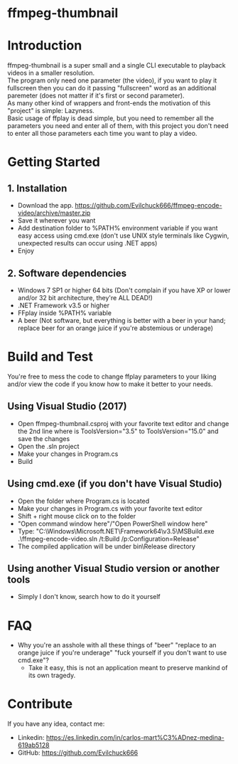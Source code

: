 # ffmpeg-thumbnail

# Introduction
ffmpeg-thumbnail is a super small and a single CLI executable to playback videos in a smaller resolution.  
The program only need one parameter (the video), if you want to play it fullscreen then you can do it passing "fullscreen" word as an additional paremeter (does not matter if it's first or second parameter).  
As many other kind of wrappers and front-ends the motivation of this "project" is simple: Lazyness.  
Basic usage of ffplay is dead simple, but you need to remember all the parameters you need and enter all of them, with this project you don't need to enter all those parameters each time you want to play a video.


# Getting Started

## 1. Installation
- Download the app. https://github.com/Evilchuck666/ffmpeg-encode-video/archive/master.zip
- Save it wherever you want
- Add destination folder to %PATH% environment variable if you want easy access using cmd.exe (don't use UNIX style terminals like Cygwin, unexpected results can occur using .NET apps)
- Enjoy

## 2. Software dependencies
- Windows 7 SP1 or higher 64 bits (Don't complain if you have XP or lower and/or 32 bit architecture, they're ALL DEAD!)
- .NET Framework v3.5 or higher
- FFplay inside %PATH% variable
- A beer (Not software, but everything is better with a beer in your hand;
replace beer for an orange juice if you're abstemious or underage)

# Build and Test
You're free to mess the code to change ffplay parameters to your liking and/or view the code if you know how to make it better to your needs.

## Using Visual Studio (2017)
- Open ffmpeg-thumbnail.csproj with your favorite text editor and change the 2nd line where is ToolsVersion="3.5" to ToolsVersion="15.0" and save the changes
- Open the .sln project
- Make your changes in Program.cs
- Build

## Using cmd.exe (if you don't have Visual Studio)
- Open the folder where Program.cs is located
- Make your changes in Program.cs with your favorite text editor
- Shift + right mouse click on to the folder
- "Open command window here"/"Open PowerShell window here"
- Type: "C:\Windows\Microsoft.NET\Framework64\v3.5\MSBuild.exe .\ffmpeg-encode-video.sln /t:Build /p:Configuration=Release"
- The compiled application will be under bin\Release directory

## Using another Visual Studio version or another tools
- Simply I don't know, search how to do it yourself

# FAQ
- Why you're an asshole with all these things of "beer" "replace to an orange juice if you're underage" "fuck yourself if you don't want to use cmd.exe"?
  - Take it easy, this is not an application meant to preserve mankind of its own tragedy.

# Contribute
If you have any idea, contact me:
 - Linkedin: https://es.linkedin.com/in/carlos-mart%C3%ADnez-medina-619ab5128
 - GitHub: https://github.com/Evilchuck666
